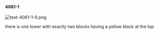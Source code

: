#### 4061-1
![test-4061-1-0.png](https://github.com/lil-lab/nlvr/raw/master/nlvr/test/images/4/test-4061-1-0.png "test-4061-1-0.png")

there is one tower with exactly two blocks having a yellow block at the top